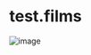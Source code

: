 # test.films
![image](https://github.com/user-attachments/assets/e98234a2-765a-484d-b27e-df08e1961f04)

